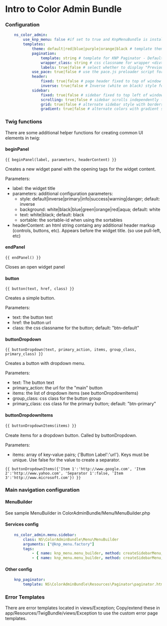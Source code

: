 # Intro to Color Admin Bundle

### Configuration

```yaml
    ns_color_admin:
        use_knp_menu: false #if set to true and KnpMenuBundle is installed, we'll set the template to our knp_menu.html.twig template 
        templates:
            theme: default|red|blue|purple|orange|black # template theme; Default: 'default'
            pagination:
                template: string # template for KNP Paginator - Default: 'NSColorAdminBundle:Pagination:pagination.html.twig'
                wrapper_class: string # css classname for wrapper <div> - Default: 'paginator-md'
                labels: true|false # select whether to display "Previous/Next" labels - Default: false
            use_pace: true|false # use the pace.js preloader script for fancy page-load animations - Do not use in development as page content will not display on 500-errors - Default: false
            header:
                fixed: true|false # page header fixed to top of window - Default: true
                inverse: true|false # Inverse (white on black) style for page header - Default: false
            sidebar:
                fixed: true|false # sidebar fixed to top left of window - Default: true
                scrolling: true|false # sidebar scrolls independently - Default: true
                grid: true|false # alternate sidebar style with borders - Default: false
                gradient: true|false # alternate colors with gradient style - Default: false
```

### Twig functions

There are some additional helper functions for creating common UI elements in twig:

#### beginPanel
```twig
{{ beginPanel(label, parameters, headerContent) }}
```
Creates a new widget panel with the opening tags for the widget content.

Parameters:

- label: the widget title
- parameters: additional configuration parameters:
    - style: default|inverse|primary|info|success|warning|danger; default: inverse
    - background: white|black|blue|green|orange|red|aqua; default: white
    - text: white|black; default: black
    - sortable: the sortable-id when using the sortables
- headerContent: an html string containg any additional header markup (controls, buttons, etc).  Appears before the widget title. (so use pull-left, etc)

#### endPanel
```twig
{{ endPanel() }}
```
Closes an open widget panel

#### button
```twig
{{ button(text, href, class) }}
```
Creates a simple button.

Parameters:

- text: the button text
- href: the button url
- class: the css classname for the button; default: "btn-default"

#### buttonDropdown
```twig
{{ buttonDropdown(text, primary_action, items, group_class, primary_class) }}
```
Creates a button with dropdown menu.

Parameters:

- text: The button text
- primary_action: the url for the "main" button
- items: the list of dropdown items (see buttonDropdownItems)
- group_class: css class for the button group
- primary_class: css class for the primary button; default: "btn-primary"

#### buttonDropdownItems
```html
{{ buttonDropdownItems(items) }}
```
Create items for a dropdown button. Called by buttonDropdown.

Parameters:

- items: array of key-value pairs; {'Button Label':'url'}.  Keys must be unique.  Use false for the value to create a separator.
```twig
{{ buttonDropdownItems({'Item 1':'http://www.google.com', 'Item 2':'http://www.yahoo.com', 'Separator 1':false, 'Item 3':'http://www.microsoft.com'}) }}
```

### Main navigation configuration
#### MenuBuilder

See sample MenuBuilder in ColorAdminBundle/Menu/MenuBuilder.php

#### Services config
```yaml
    ns_color_admin.menu.sidebar:
        class: NS\ColorAdminBundle\Menu\MenuBuilder
        arguments: ["@knp_menu.factory"]
        tags:
            - { name: knp_menu.menu_builder, method: createSidebarMenu, alias: sidebar } # The alias is what is used to retrieve the menu
            - { name: knp_menu.menu_builder, method: createSidebarMenu, alias: breadcrumbs }
```

#### Other config
```yaml
    knp_paginator:
        template: NS\ColorAdminBundle\Resources\Paginator\paginator.html.twig #optional
```

### Error Templates

There are error templates located in views/Exception;  Copy/extend these in app/Resources/TwigBundle/views/Exception to use the custom error page templates.
